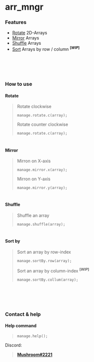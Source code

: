# **arr_mngr**

### **Features**
+ [Rotate](#rotate) 2D-Arrays
+ [Mirror](#mirror) Arrays
+ [Shuffle](#shuffle) Arrays
+ [Sort](#sort-by) Arrays by row / column <sup>**[*WIP*]**</sup>
#
<br></br>

### **How to use**

#### Rotate
> Rotate clockwise
> ```
> manage.rotate.c(array);
> ```
> Rotate counter clockwise
> ```
> manage.rotate.c(array);
> ```

#

#### Mirror
> Mirron on X-axis
> ```
> manage.mirror.x(array);
> ```
> Mirron on Y-axis
> ```
> manage.mirror.y(array);
> ```

#

#### Shuffle
> Shuffle an array
> ```
> manage.shuffle(array);
> ```

#

#### Sort by
> Sort an array by row-index
> ```
> manage.sortBy.row(array);
> ```
> Sort an array by column-index <sup>**[*WIP*]**</sup>
> ```
> manage.sortBy.collum(array);
> ```

#

<br></br>

### **Contact & help**
#### Help command
> ```
> manage.help();
> ```

Discord: 
> **[Mushroom#2221](discord.com/users/355012453609897985)**